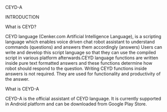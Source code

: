 CEYD-A 

INTRODUCTION

What is CEYD?

CEYD language (Cenker.com Artificial Intelligence Language), is a scripting language which enables voice driven chat robot assistant to understand commands (questions) and answers them accordingly (answers) Users can write and develop this script language so that they can use the compiled script in various platform afterwards.CEYD language functions are written inside pure text formatted answers and these functions determine how robot should respond to the question. Writing CEYD functions inside answers is not required. They are used for functionality and productivity of the answer.

What is CEYD-A

CEYD-A is the official assistant of CEYD language. It is currently supported in Android platform and can be downloaded from Google Play Store.
